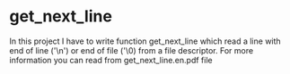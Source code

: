# get_next_line
In this project I have to write function get_next_line which read a line with end of line ('\n') or end of file ('\0) from a file descriptor.
For more information you can read from get_next_line.en.pdf file